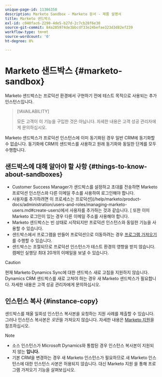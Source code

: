 ```yaml
---
unique-page-id: 11386358
description: Marketo Sandbox - Marketo 문서 - 제품 설명서
title: Marketo 샌드박스
exl-id: c040fac6-2290-4de5-b27d-2c7cb28f6e30
source-git-commit: 84a285974de3bbcdf33e24befae323d3d82ef239
workflow-type: tm+mt
source-wordcount: '0'
ht-degree: 0%

---
```


# Marketo 샌드박스 {#marketo-sandbox}

Marketo 샌드박스는 프로덕션 환경에서 구현하기 전에 테스트 목적으로 사용되는 추가 인스턴스입니다.

>[!AVAILABILITY]
>
>모든 고객이 이 기능을 구입한 것은 아닙니다. 자세한 내용은 고객 성공 관리자에게 문의하십시오.

Marketo 샌드박스가 프로덕션 인스턴스에 이미 동기화된 경우 일반 CRM에 동기화할 수 없습니다. 동기화에 CRM의 샌드박스를 사용하고 원래 동기화와 동일한 단계를 모두 수행합니다.

## 샌드박스에 대해 알아야 할 사항 {#things-to-know-about-sandboxes}

* Customer Success Manager가 샌드박스를 설정하고 초대를 전송하면 Marketo 프로덕션 인스턴스와 다른 이메일 주소를 사용하여 로그인해야 합니다.
* 사용자를 추가하려면 이 프로세스는 프로덕션](/help/marketo/product-docs/administration/users-and-roles/managing-marketo-users.md#create-users)에서 사용자를 추가하는 것과 같습니다. [ 또한 이미 Marketo 로그인이 있는 경우 다른 이메일 주소를 사용해야 합니다.
* Marketo 샌드박스는 빈 상태로 시작되지만 프로덕션 인스턴스와 동일한 기능을 사용할 수 있습니다.
* 샌드박스에서 프로그램을 만들어 프로덕션으로 이동하려는 경우 [프로그램 가져오기](/help/marketo/product-docs/core-marketo-concepts/programs/working-with-programs/import-a-program.md)를 수행할 수 있습니다.
* 샌드박스는 조절되므로 프로덕션 인스턴스가 테스트 환경의 영향을 받지 않습니다. 캠페인 실행당 최대 20개의 이메일을 보낼 수 있습니다.

>[!CAUTION]
>
>현재 Marketo Dynamics Sync에 대한 샌드박스 새로 고침을 지원하지 않습니다. Dynamics CRM 샌드박스를 새로 고쳐야 하는 경우 새 Marketo 샌드박스가 필요합니다. 자세한 내용은 고객 성공 관리자에게 문의하십시오.

## 인스턴스 복사 {#instance-copy}

샌드박스를 채울 일회성 인스턴스 복사본을 요청하는 지원 사례를 제출할 수 있습니다. 그러나 인스턴스 복사본은 _모든_&#x200B;을 가져오지 않습니다. 자세한 내용은 [Marketo 지원](https://nation.marketo.com/t5/Support/ct-p/Support)을 참조하십시오.

>[!NOTE]
>
>* 소스 인스턴스가 Microsoft Dynamics와 통합된 경우 인스턴스 복사본이 지원되지 않는 **입니다.**
>* 기본 CRM을 변경하는 경우 새 Marketo 인스턴스가 필요하므로 새 Marketo 인스턴스에 대한 인스턴스 사본은 허용되지 않습니다. 대신 Marketo 지원 을 통해 프로그램 가져오기 기능을 살펴보십시오.

